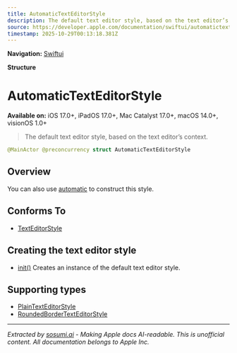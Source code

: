 ```yaml
---
title: AutomaticTextEditorStyle
description: The default text editor style, based on the text editor’s context.
source: https://developer.apple.com/documentation/swiftui/automatictexteditorstyle
timestamp: 2025-10-29T00:13:18.381Z
---
```


**Navigation:** [Swiftui](/documentation/swiftui)

**Structure**

# AutomaticTextEditorStyle

**Available on:** iOS 17.0+, iPadOS 17.0+, Mac Catalyst 17.0+, macOS 14.0+, visionOS 1.0+

> The default text editor style, based on the text editor’s context.

```swift
@MainActor @preconcurrency struct AutomaticTextEditorStyle
```

## Overview

You can also use [automatic](/documentation/swiftui/texteditorstyle/automatic) to construct this style.

## Conforms To

- [TextEditorStyle](/documentation/swiftui/texteditorstyle)

## Creating the text editor style

- [init()](/documentation/swiftui/automatictexteditorstyle/init()) Creates an instance of the default text editor style.

## Supporting types

- [PlainTextEditorStyle](/documentation/swiftui/plaintexteditorstyle)
- [RoundedBorderTextEditorStyle](/documentation/swiftui/roundedbordertexteditorstyle)

---

*Extracted by [sosumi.ai](https://sosumi.ai) - Making Apple docs AI-readable.*
*This is unofficial content. All documentation belongs to Apple Inc.*
